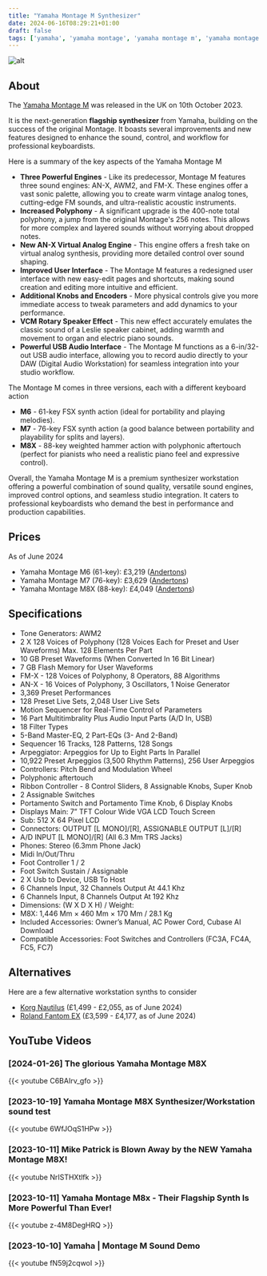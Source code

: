 ```yaml
---
title: "Yamaha Montage M Synthesizer"
date: 2024-06-16T08:29:21+01:00
draft: false
tags: ['yamaha', 'yamaha montage', 'yamaha montage m', 'yamaha montage m8x', 'synths', 'synthesizers', 'workstations']
---
```


![alt](/images/Yamaha-Montage-M.jpg)

## About
The [Yamaha Montage M](https://uk.yamaha.com/en/products/music_production/synthesizers/montagem/index.html) was released in the UK on 10th October 2023.  

It is the next-generation **flagship synthesizer** from Yamaha, building on the success of the original Montage. It boasts several improvements and new features designed to enhance the sound, control, and workflow for professional keyboardists.

Here is a summary of the key aspects of the Yamaha Montage M
- **Three Powerful Engines** -  Like its predecessor, Montage M features three sound engines: AN-X, AWM2, and FM-X. These engines offer a vast sonic palette, allowing you to create warm vintage analog tones, cutting-edge FM sounds, and ultra-realistic acoustic instruments.
- **Increased Polyphony** - A significant upgrade is the 400-note total polyphony, a jump from the original Montage's 256 notes. This allows for more complex and layered sounds without worrying about dropped notes.
- **New AN-X Virtual Analog Engine** - This engine offers a fresh take on virtual analog synthesis, providing more detailed control over sound shaping.
- **Improved User Interface** - The Montage M features a redesigned user interface with new easy-edit pages and shortcuts, making sound creation and editing more intuitive and efficient.
- **Additional Knobs and Encoders** - More physical controls give you more immediate access to tweak parameters and add dynamics to your performance.
- **VCM Rotary Speaker Effect** - This new effect accurately emulates the classic sound of a Leslie speaker cabinet, adding warmth and movement to organ and electric piano sounds.
- **Powerful USB Audio Interface** - The Montage M functions as a 6-in/32-out USB audio interface, allowing you to record audio directly to your DAW (Digital Audio Workstation) for seamless integration into your studio workflow.

The Montage M comes in three versions, each with a different keyboard action
- **M6** - 61-key FSX synth action (ideal for portability and playing melodies).
- **M7** - 76-key FSX synth action (a good balance between portability and playability for splits and layers).
- **M8X** - 88-key weighted hammer action with polyphonic aftertouch (perfect for pianists who need a realistic piano feel and expressive control).

Overall, the Yamaha Montage M is a premium synthesizer workstation offering a powerful combination of sound quality, versatile sound engines, improved control options, and seamless studio integration. It caters to professional keyboardists who demand the best in performance and production capabilities.

## Prices
As of June 2024
- Yamaha Montage M6 (61-key): £3,219 ([Andertons](https://www.andertons.co.uk/yamaha-montage-m6-synthesizer/))
- Yamaha Montage M7 (76-key): £3,629 ([Andertons](https://www.andertons.co.uk/yamaha-montage-m7-synthesizer/))
- Yamaha Montage M8X (88-key): £4,049 ([Andertons](https://www.andertons.co.uk/yamaha-montage-m8x-synthesizer/))

## Specifications
- Tone Generators: AWM2
- 2 X 128 Voices of Polyphony (128 Voices Each for Preset and User Waveforms) Max. 128 Elements Per Part
- 10 GB Preset Waveforms (When Converted In 16 Bit Linear)
- 7 GB Flash Memory for User Waveforms
- FM-X - 128 Voices of Polyphony, 8 Operators, 88 Algorithms
- AN-X - 16 Voices of Polyphony, 3 Oscillators, 1 Noise Generator
- 3,369 Preset Performances
- 128 Preset Live Sets, 2,048 User Live Sets
- Motion Sequencer for Real-Time Control of Parameters
- 16 Part Multitimbrality Plus Audio Input Parts (A/D In, USB)
- 18 Filter Types
- 5-Band Master-EQ, 2 Part-EQs (3- And 2-Band)
- Sequencer 16 Tracks, 128 Patterns, 128 Songs
- Arpeggiator: Arpeggios for Up to Eight Parts In Parallel
- 10,922 Preset Arpeggios (3,500 Rhythm Patterns), 256 User Arpeggios
- Controllers: Pitch Bend and Modulation Wheel
- Polyphonic aftertouch
- Ribbon Controller - 8 Control Sliders, 8 Assignable Knobs, Super Knob
- 2 Assignable Switches
- Portamento Switch and Portamento Time Knob, 6 Display Knobs
- Displays Main: 7” TFT Colour Wide VGA LCD Touch Screen
- Sub: 512 X 64 Pixel LCD
- Connectors: OUTPUT [L MONO]/[R], ASSIGNABLE OUTPUT [L]/[R]
- A/D INPUT [L MONO]/[R] (All 6.3 Mm TRS Jacks)
- Phones: Stereo (6.3mm Phone Jack)
- Midi In/Out/Thru
- Foot Controller 1 / 2
- Foot Switch Sustain / Assignable
- 2 X Usb to Device, USB To Host
- 6 Channels Input, 32 Channels Output At 44.1 Khz
- 6 Channels Input, 8 Channels Output At 192 Khz
- Dimensions: (W X D X H) / Weight:
- M8X: 1,446 Mm × 460 Mm × 170 Mm / 28.1 Kg
- Included Accessories: Owner’s Manual, AC Power Cord, Cubase AI Download
- Compatible Accessories: Foot Switches and Controllers (FC3A, FC4A, FC5, FC7)

## Alternatives
Here are a few alternative workstation synths to consider
- [Korg Nautilus](https://www.korg.com/uk/products/synthesizers/nautilus/) (£1,499 - £2,055, as of June 2024)
- [Roland Fantom EX](https://www.roland.com/global/promos/fantom_ex_series/) (£3,599 - £4,177, as of June 2024)

## YouTube Videos

### [2024-01-26] The glorious Yamaha Montage M8X
{{< youtube C6BAIrv_gfo >}}

### [2023-10-19] Yamaha Montage M8X Synthesizer/Workstation sound test
{{< youtube 6WfJOqS1HPw >}}

### [2023-10-11] Mike Patrick is Blown Away by the NEW Yamaha Montage M8X!
{{< youtube NrISTHXtlfk >}}

### [2023-10-11] Yamaha Montage M8x - Their Flagship Synth Is More Powerful Than Ever!
{{< youtube z-4M8DegHRQ >}}

### [2023-10-10] Yamaha | Montage M Sound Demo
{{< youtube fN59j2cqwoI >}}
